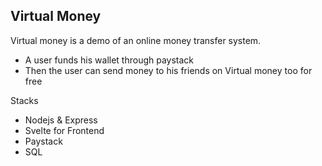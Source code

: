## Virtual Money

Virtual money is a demo of an online money transfer system.

- A user funds his wallet through paystack
- Then the user can send money to his friends on Virtual money too for free

Stacks

- Nodejs & Express
- Svelte for Frontend
- Paystack
- SQL
